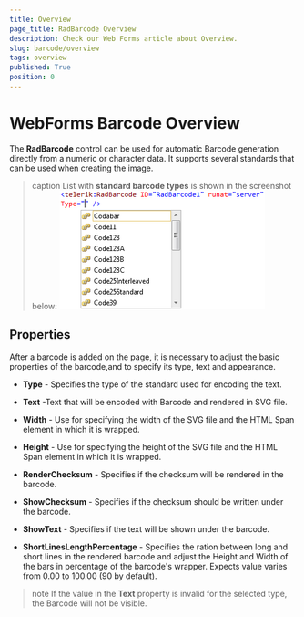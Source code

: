 ```yaml
---
title: Overview
page_title: RadBarcode Overview
description: Check our Web Forms article about Overview.
slug: barcode/overview
tags: overview
published: True
position: 0
---
```


# WebForms Barcode Overview



The **RadBarcode** control can be used for automatic Barcode generation directly from a numeric or character data. It supports several standards that can be used when creating the image.

>caption List with **standard barcode types** is shown in the screenshot below:
![WebForms barcode overview](images/barcode_overview.png "WebForms barcode overview")

## Properties

After a barcode is added on the page, it is necessary to adjust the basic properties of the barcode,and to specify its type, text and appearance.

* **Type** - Specifies the type of the standard used for encoding the text.

* **Text** -Text that will be encoded with Barcode and rendered in SVG file.

* **Width** - Use for specifying the width of the SVG file and the HTML Span element in which it is wrapped.

* **Height** - Use for specifying the height of the SVG file and the HTML Span element in which it is wrapped.

* **RenderChecksum** - Specifies if the checksum will be rendered in the barcode.

* **ShowChecksum** - Specifies if the checksum should be written under the barcode.

* **ShowText** - Specifies if the text will be shown under the barcode.

* **ShortLinesLengthPercentage** - Specifies the ration between long and short lines in the rendered barcode and adjust the Height and Width of the bars in percentage of the barcode's wrapper. Expects value varies from 0.00 to 100.00 (90 by default).

>note If the value in the **Text** property is invalid for the selected type, the Barcode will not be visible.
>

